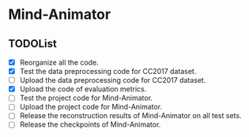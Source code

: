 # Mind-Animator
## TODOList
- [x] Reorganize all the code.
- [x] Test the data preprocessing code for CC2017 dataset.
- [ ] Upload the data preprocessing code for CC2017 dataset.
- [x] Upload the code of evaluation metrics.
- [ ] Test the project code for Mind-Animator.
- [ ] Upload the project code for Mind-Animator.
- [ ] Release the reconstruction results of Mind-Animator on all test sets.
- [ ] Release the checkpoints of Mind-Animator.
